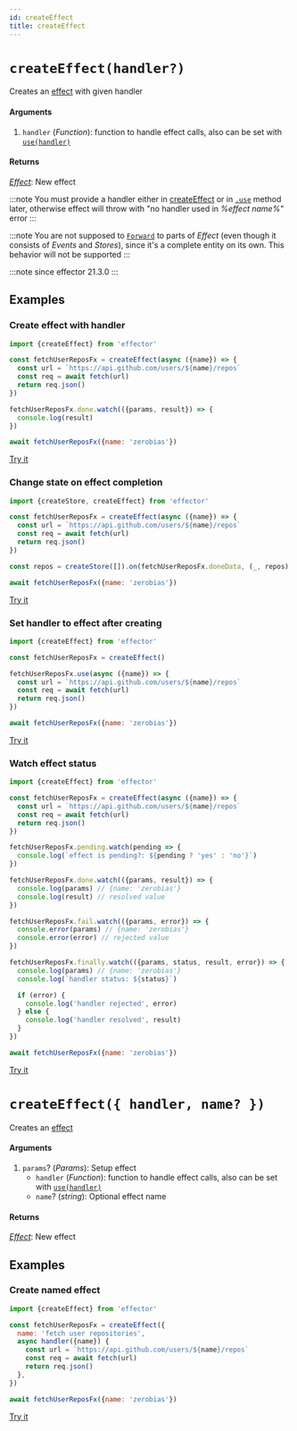```yaml
---
id: createEffect
title: createEffect
---
```


# `createEffect(handler?)`

Creates an [effect](Effect.md) with given handler

#### Arguments

1. `handler` (_Function_): function to handle effect calls, also can be set with [`use(handler)`](#use)

#### Returns

[_Effect_](Effect.md): New effect

:::note
You must provide a handler either in [createEffect](createEffect.md) or in [`.use`](Effect.md#usehandler) method later, otherwise effect will throw with "no handler used in _%effect name%_" error
:::

:::note
You are not supposed to [`Forward`](forward.md) to parts of _Effect_ (even though it consists of _Events_ and _Stores_), since it's a complete entity on its own. This behavior will not be supported
:::

:::note since
effector 21.3.0
:::

## Examples

### Create effect with handler

```js
import {createEffect} from 'effector'

const fetchUserReposFx = createEffect(async ({name}) => {
  const url = `https://api.github.com/users/${name}/repos`
  const req = await fetch(url)
  return req.json()
})

fetchUserReposFx.done.watch(({params, result}) => {
  console.log(result)
})

await fetchUserReposFx({name: 'zerobias'})
```

[Try it](https://share.effector.dev/7K23rdej)

### Change state on effect completion

```js
import {createStore, createEffect} from 'effector'

const fetchUserReposFx = createEffect(async ({name}) => {
  const url = `https://api.github.com/users/${name}/repos`
  const req = await fetch(url)
  return req.json()
})

const repos = createStore([]).on(fetchUserReposFx.doneData, (_, repos) => repos)

await fetchUserReposFx({name: 'zerobias'})
```

[Try it](https://share.effector.dev/niIXnoC4)

### Set handler to effect after creating

```js
import {createEffect} from 'effector'

const fetchUserReposFx = createEffect()

fetchUserReposFx.use(async ({name}) => {
  const url = `https://api.github.com/users/${name}/repos`
  const req = await fetch(url)
  return req.json()
})

await fetchUserReposFx({name: 'zerobias'})
```

[Try it](https://share.effector.dev/e1QPH9Uq)

### Watch effect status

```js
import {createEffect} from 'effector'

const fetchUserReposFx = createEffect(async ({name}) => {
  const url = `https://api.github.com/users/${name}/repos`
  const req = await fetch(url)
  return req.json()
})

fetchUserReposFx.pending.watch(pending => {
  console.log(`effect is pending?: ${pending ? 'yes' : 'no'}`)
})

fetchUserReposFx.done.watch(({params, result}) => {
  console.log(params) // {name: 'zerobias'}
  console.log(result) // resolved value
})

fetchUserReposFx.fail.watch(({params, error}) => {
  console.error(params) // {name: 'zerobias'}
  console.error(error) // rejected value
})

fetchUserReposFx.finally.watch(({params, status, result, error}) => {
  console.log(params) // {name: 'zerobias'}
  console.log(`handler status: ${status}`)

  if (error) {
    console.log('handler rejected', error)
  } else {
    console.log('handler resolved', result)
  }
})

await fetchUserReposFx({name: 'zerobias'})
```

[Try it](https://share.effector.dev/LeurvtYA)

# `createEffect({ handler, name? })`

Creates an [effect](Effect.md)

#### Arguments

1. `params`? (_Params_): Setup effect
   - `handler` (_Function_): function to handle effect calls, also can be set with [`use(handler)`](#use)
   - `name`? (_string_): Optional effect name

#### Returns

[_Effect_](Effect.md): New effect

## Examples

### Create named effect

```js
import {createEffect} from 'effector'

const fetchUserReposFx = createEffect({
  name: 'fetch user repositories',
  async handler({name}) {
    const url = `https://api.github.com/users/${name}/repos`
    const req = await fetch(url)
    return req.json()
  },
})

await fetchUserReposFx({name: 'zerobias'})
```

[Try it](https://share.effector.dev/GynSzKee)
